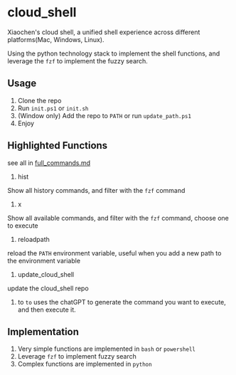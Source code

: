 # cloud_shell
Xiaochen's cloud shell, a unified shell experience across different platforms(Mac, Windows, Linux).

Using the python technology stack to implement the shell functions, and leverage the `fzf` to implement the fuzzy search.

## Usage
1. Clone the repo
1. Run `init.ps1` or `init.sh`
1. (Window only) Add the repo to `PATH` or run `update_path.ps1`
1. Enjoy

## Highlighted Functions

see all in [full_commands.md](full_commands.md)

1. hist

Show all history commands, and filter with the `fzf` command

1. x

Show all available commands, and filter with the `fzf` command, choose one to execute

1. reloadpath

reload the `PATH` environment variable, useful when you add a new path to the environment variable

1. update_cloud_shell

update the cloud_shell repo

1. to
`to` uses the chatGPT to generate the command you want to execute, and then execute it.


## Implementation
1. Very simple functions are implemented in `bash` or `powershell`
1. Leverage `fzf` to implement fuzzy search
1. Complex functions are implemented in `python`